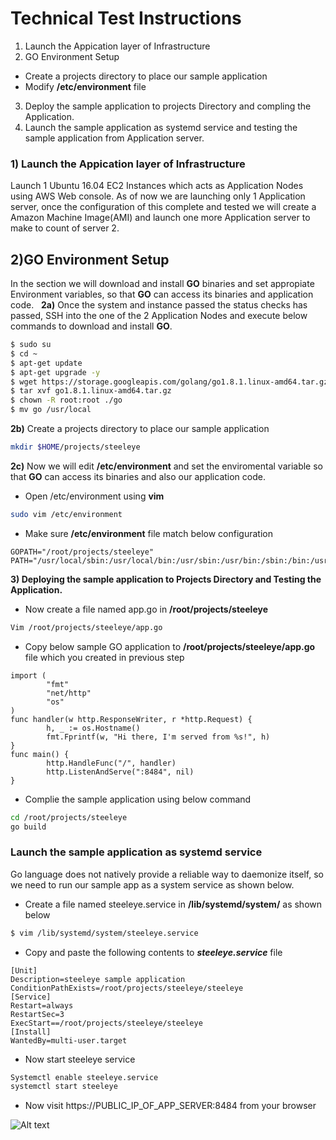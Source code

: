# Technical Test Instructions
1)  Launch the Appication layer of Infrastructure
2)  GO Environment Setup
   *  Create a projects directory to place our sample application
   *  Modify **/etc/environment** file
3) Deploy the sample application to projects Directory  and compling the Application.
4) Launch the sample application as systemd service and testing the sample application from Application server.

### 1) Launch the Appication layer of Infrastructure
Launch 1 Ubuntu 16.04 EC2 Instances which acts as Application Nodes using AWS Web console. As of now we are launching only 1 Application server, once the configuration of this complete and tested we will create a Amazon Machine Image(AMI) and launch one more Application server to make to count of server 2.



## 2)GO Environment Setup
In the section we will download and install **GO** binaries and set appropiate Environment variables, so that **GO** can access its binaries and application code.
&nbsp;
**2a)** Once the system and instance passed the status checks has passed, SSH into the one of the 2 Application Nodes and execute below commands to download and install **GO**.
&nbsp;
``` sh
$ sudo su
$ cd ~
$ apt-get update 
$ apt-get upgrade -y
$ wget https://storage.googleapis.com/golang/go1.8.1.linux-amd64.tar.gz
$ tar xvf go1.8.1.linux-amd64.tar.gz
$ chown -R root:root ./go
$ mv go /usr/local
```

**2b)** Create a projects directory to place our sample application
```sh
mkdir $HOME/projects/steeleye
```
**2c)** Now we will edit **/etc/environment**   and set the  enviromental variable so that **GO** can access its binaries and also our application code.

- Open /etc/environment using **vim** 
``` sh
sudo vim /etc/environment
```
- Make sure **/etc/environment** file match below configuration
```
GOPATH="/root/projects/steeleye"
PATH="/usr/local/sbin:/usr/local/bin:/usr/sbin:/usr/bin:/sbin:/bin:/usr/games:/usr/local/games:/usr/local/go/bin:$GOPATH/bin"
```
**3) Deploying the sample application to Projects Directory and Testing the Application.**

- Now create a file named app.go in **/root/projects/steeleye**
``` sh
Vim /root/projects/steeleye/app.go
```

- Copy below sample GO application to **/root/projects/steeleye/app.go** file
 which you created in previous step
```
import (
        "fmt"
        "net/http"
        "os"
)
func handler(w http.ResponseWriter, r *http.Request) {
        h, _ := os.Hostname()
        fmt.Fprintf(w, "Hi there, I'm served from %s!", h)
}
func main() {
        http.HandleFunc("/", handler)
        http.ListenAndServe(":8484", nil)
}
```

- Complie the  sample application using below command
```sh 
cd /root/projects/steeleye
go build
```
### Launch the sample application as systemd service

Go language does not natively provide a reliable way to daemonize itself, so we need to run our sample app as a system service as shown below.

- Create a file named steeleye.service in **/lib/systemd/system/**  as shown below
``` sh
$ vim /lib/systemd/system/steeleye.service
```

- Copy and paste the following contents  to ***steeleye.service*** file 

```
[Unit]
Description=steeleye sample application
ConditionPathExists=/root/projects/steeleye/steeleye
[Service]
Restart=always
RestartSec=3
ExecStart==/root/projects/steeleye/steeleye
[Install]
WantedBy=multi-user.target
```

- Now start steeleye service
``` sh
Systemctl enable steeleye.service
systemctl start steeleye
```
- Now visit https://PUBLIC_IP_OF_APP_SERVER:8484 from your browser

![Alt text](https://raw.githubusercontent.com/iamsoman/steel-eye/master/app-server-output.PNG )





 


 

